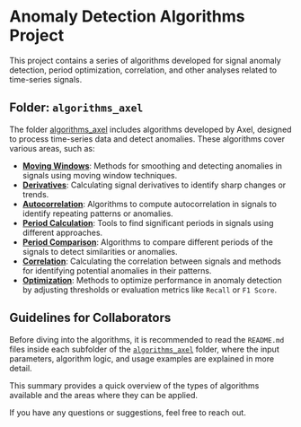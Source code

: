 # Anomaly Detection Algorithms Project

This project contains a series of algorithms developed for signal anomaly detection, period optimization, correlation, and other analyses related to time-series signals.

## Folder: `algorithms_axel`

The folder [algorithms_axel](https://github.com/paeitnow/AnomalyDetection/tree/main/algorithms_axel) includes algorithms developed by Axel, designed to process time-series data and detect anomalies. These algorithms cover various areas, such as:

- [**Moving Windows**](https://github.com/paeitnow/AnomalyDetection/tree/main/algorithms_axel/moving_window): Methods for smoothing and detecting anomalies in signals using moving window techniques.
- [**Derivatives**](https://github.com/paeitnow/AnomalyDetection/tree/main/algorithms_axel/derivatives): Calculating signal derivatives to identify sharp changes or trends.
- [**Autocorrelation**](https://github.com/paeitnow/AnomalyDetection/tree/main/algorithms_axel/autocorrelation): Algorithms to compute autocorrelation in signals to identify repeating patterns or anomalies.
- [**Period Calculation**](https://github.com/paeitnow/AnomalyDetection/tree/main/algorithms_axel/period_calculation): Tools to find significant periods in signals using different approaches.
- [**Period Comparison**](https://github.com/paeitnow/AnomalyDetection/tree/main/algorithms_axel/comparison): Algorithms to compare different periods of the signals to detect similarities or anomalies.
- [**Correlation**](https://github.com/paeitnow/AnomalyDetection/tree/main/algorithms_axel/correlation): Calculating the correlation between signals and methods for identifying potential anomalies in their patterns.
- [**Optimization**](https://github.com/paeitnow/AnomalyDetection/tree/main/algorithms_axel/optimization): Methods to optimize performance in anomaly detection by adjusting thresholds or evaluation metrics like `Recall` or `F1 Score`.

## Guidelines for Collaborators

Before diving into the algorithms, it is recommended to read the `README.md` files inside each subfolder of the [`algorithms_axel`](https://github.com/paeitnow/AnomalyDetection/tree/main/alorithms_axel) folder, where the input parameters, algorithm logic, and usage examples are explained in more detail.

This summary provides a quick overview of the types of algorithms available and the areas where they can be applied.

If you have any questions or suggestions, feel free to reach out.
